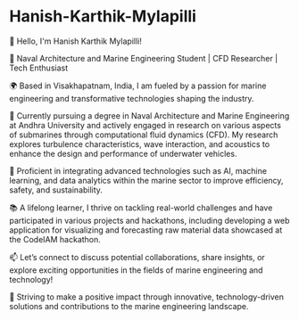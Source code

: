 # Hanish-Karthik-Mylapilli

👋 Hello, I'm Hanish Karthik Mylapilli!

🚀 Naval Architecture and Marine Engineering Student | CFD Researcher | Tech Enthusiast

🌍 Based in Visakhapatnam, India, I am fueled by a passion for marine engineering and transformative technologies shaping the industry.

💼 Currently pursuing a degree in Naval Architecture and Marine Engineering at Andhra University and actively engaged in research on various aspects of submarines through computational fluid dynamics (CFD). My research explores turbulence characteristics, wave interaction, and acoustics to enhance the design and performance of underwater vehicles.

🔧 Proficient in integrating advanced technologies such as AI, machine learning, and data analytics within the marine sector to improve efficiency, safety, and sustainability.

📚 A lifelong learner, I thrive on tackling real-world challenges and have participated in various projects and hackathons, including developing a web application for visualizing and forecasting raw material data showcased at the CodeIAM hackathon.

📫 Let’s connect to discuss potential collaborations, share insights, or explore exciting opportunities in the fields of marine engineering and technology!

🌱 Striving to make a positive impact through innovative, technology-driven solutions and contributions to the marine engineering landscape.


